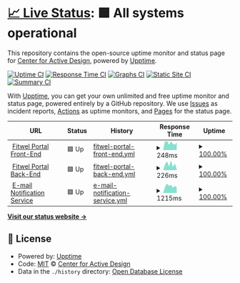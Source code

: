 # [📈 Live Status](https://statuspage.fitwel.org): <!--live status--> **🟩 All systems operational**

This repository contains the open-source uptime monitor and status page for [Center for Active Design](https://app.fitwel.org), powered by [Upptime](https://github.com/upptime/upptime).

[![Uptime CI](https://github.com/c4ad/upptime-tool/workflows/Uptime%20CI/badge.svg)](https://github.com/c4ad/upptime-tool/actions?query=workflow%3A%22Uptime+CI%22)
[![Response Time CI](https://github.com/c4ad/upptime-tool/workflows/Response%20Time%20CI/badge.svg)](https://github.com/c4ad/upptime-tool/actions?query=workflow%3A%22Response+Time+CI%22)
[![Graphs CI](https://github.com/c4ad/upptime-tool/workflows/Graphs%20CI/badge.svg)](https://github.com/c4ad/upptime-tool/actions?query=workflow%3A%22Graphs+CI%22)
[![Static Site CI](https://github.com/c4ad/upptime-tool/workflows/Static%20Site%20CI/badge.svg)](https://github.com/c4ad/upptime-tool/actions?query=workflow%3A%22Static+Site+CI%22)
[![Summary CI](https://github.com/c4ad/upptime-tool/workflows/Summary%20CI/badge.svg)](https://github.com/c4ad/upptime-tool/actions?query=workflow%3A%22Summary+CI%22)

With [Upptime](https://upptime.js.org), you can get your own unlimited and free uptime monitor and status page, powered entirely by a GitHub repository. We use [Issues](https://github.com/c4ad/upptime-tool/issues) as incident reports, [Actions](https://github.com/c4ad/upptime-tool/actions) as uptime monitors, and [Pages](https://statuspage.fitwel.org) for the status page.

<!--start: status pages-->
<!-- This summary is generated by Upptime (https://github.com/upptime/upptime) -->
<!-- Do not edit this manually, your changes will be overwritten -->
<!-- prettier-ignore -->
| URL | Status | History | Response Time | Uptime |
| --- | ------ | ------- | ------------- | ------ |
| <img alt="" src="https://icons.duckduckgo.com/ip3/app.fitwel.org.ico" height="13"> [Fitwel Portal Front-End](https://app.fitwel.org) | 🟩 Up | [fitwel-portal-front-end.yml](https://github.com/c4ad/uptime-tool/commits/HEAD/history/fitwel-portal-front-end.yml) | <details><summary><img alt="Response time graph" src="./graphs/fitwel-portal-front-end/response-time-week.png" height="20"> 248ms</summary><br><a href="https://statuspage.fitwel.org/history/fitwel-portal-front-end"><img alt="Response time 248" src="https://img.shields.io/endpoint?url=https%3A%2F%2Fraw.githubusercontent.com%2Fc4ad%2Fuptime-tool%2FHEAD%2Fapi%2Ffitwel-portal-front-end%2Fresponse-time.json"></a><br><a href="https://statuspage.fitwel.org/history/fitwel-portal-front-end"><img alt="24-hour response time 294" src="https://img.shields.io/endpoint?url=https%3A%2F%2Fraw.githubusercontent.com%2Fc4ad%2Fuptime-tool%2FHEAD%2Fapi%2Ffitwel-portal-front-end%2Fresponse-time-day.json"></a><br><a href="https://statuspage.fitwel.org/history/fitwel-portal-front-end"><img alt="7-day response time 248" src="https://img.shields.io/endpoint?url=https%3A%2F%2Fraw.githubusercontent.com%2Fc4ad%2Fuptime-tool%2FHEAD%2Fapi%2Ffitwel-portal-front-end%2Fresponse-time-week.json"></a><br><a href="https://statuspage.fitwel.org/history/fitwel-portal-front-end"><img alt="30-day response time 248" src="https://img.shields.io/endpoint?url=https%3A%2F%2Fraw.githubusercontent.com%2Fc4ad%2Fuptime-tool%2FHEAD%2Fapi%2Ffitwel-portal-front-end%2Fresponse-time-month.json"></a><br><a href="https://statuspage.fitwel.org/history/fitwel-portal-front-end"><img alt="1-year response time 248" src="https://img.shields.io/endpoint?url=https%3A%2F%2Fraw.githubusercontent.com%2Fc4ad%2Fuptime-tool%2FHEAD%2Fapi%2Ffitwel-portal-front-end%2Fresponse-time-year.json"></a></details> | <details><summary><a href="https://statuspage.fitwel.org/history/fitwel-portal-front-end">100.00%</a></summary><a href="https://statuspage.fitwel.org/history/fitwel-portal-front-end"><img alt="All-time uptime 100.00%" src="https://img.shields.io/endpoint?url=https%3A%2F%2Fraw.githubusercontent.com%2Fc4ad%2Fuptime-tool%2FHEAD%2Fapi%2Ffitwel-portal-front-end%2Fuptime.json"></a><br><a href="https://statuspage.fitwel.org/history/fitwel-portal-front-end"><img alt="24-hour uptime 100.00%" src="https://img.shields.io/endpoint?url=https%3A%2F%2Fraw.githubusercontent.com%2Fc4ad%2Fuptime-tool%2FHEAD%2Fapi%2Ffitwel-portal-front-end%2Fuptime-day.json"></a><br><a href="https://statuspage.fitwel.org/history/fitwel-portal-front-end"><img alt="7-day uptime 100.00%" src="https://img.shields.io/endpoint?url=https%3A%2F%2Fraw.githubusercontent.com%2Fc4ad%2Fuptime-tool%2FHEAD%2Fapi%2Ffitwel-portal-front-end%2Fuptime-week.json"></a><br><a href="https://statuspage.fitwel.org/history/fitwel-portal-front-end"><img alt="30-day uptime 100.00%" src="https://img.shields.io/endpoint?url=https%3A%2F%2Fraw.githubusercontent.com%2Fc4ad%2Fuptime-tool%2FHEAD%2Fapi%2Ffitwel-portal-front-end%2Fuptime-month.json"></a><br><a href="https://statuspage.fitwel.org/history/fitwel-portal-front-end"><img alt="1-year uptime 100.00%" src="https://img.shields.io/endpoint?url=https%3A%2F%2Fraw.githubusercontent.com%2Fc4ad%2Fuptime-tool%2FHEAD%2Fapi%2Ffitwel-portal-front-end%2Fuptime-year.json"></a></details>
| <img alt="" src="https://icons.duckduckgo.com/ip3/api.fitwel.org.ico" height="13"> [Fitwel Portal Back-End](https://api.fitwel.org/health) | 🟩 Up | [fitwel-portal-back-end.yml](https://github.com/c4ad/uptime-tool/commits/HEAD/history/fitwel-portal-back-end.yml) | <details><summary><img alt="Response time graph" src="./graphs/fitwel-portal-back-end/response-time-week.png" height="20"> 226ms</summary><br><a href="https://statuspage.fitwel.org/history/fitwel-portal-back-end"><img alt="Response time 226" src="https://img.shields.io/endpoint?url=https%3A%2F%2Fraw.githubusercontent.com%2Fc4ad%2Fuptime-tool%2FHEAD%2Fapi%2Ffitwel-portal-back-end%2Fresponse-time.json"></a><br><a href="https://statuspage.fitwel.org/history/fitwel-portal-back-end"><img alt="24-hour response time 154" src="https://img.shields.io/endpoint?url=https%3A%2F%2Fraw.githubusercontent.com%2Fc4ad%2Fuptime-tool%2FHEAD%2Fapi%2Ffitwel-portal-back-end%2Fresponse-time-day.json"></a><br><a href="https://statuspage.fitwel.org/history/fitwel-portal-back-end"><img alt="7-day response time 226" src="https://img.shields.io/endpoint?url=https%3A%2F%2Fraw.githubusercontent.com%2Fc4ad%2Fuptime-tool%2FHEAD%2Fapi%2Ffitwel-portal-back-end%2Fresponse-time-week.json"></a><br><a href="https://statuspage.fitwel.org/history/fitwel-portal-back-end"><img alt="30-day response time 226" src="https://img.shields.io/endpoint?url=https%3A%2F%2Fraw.githubusercontent.com%2Fc4ad%2Fuptime-tool%2FHEAD%2Fapi%2Ffitwel-portal-back-end%2Fresponse-time-month.json"></a><br><a href="https://statuspage.fitwel.org/history/fitwel-portal-back-end"><img alt="1-year response time 226" src="https://img.shields.io/endpoint?url=https%3A%2F%2Fraw.githubusercontent.com%2Fc4ad%2Fuptime-tool%2FHEAD%2Fapi%2Ffitwel-portal-back-end%2Fresponse-time-year.json"></a></details> | <details><summary><a href="https://statuspage.fitwel.org/history/fitwel-portal-back-end">100.00%</a></summary><a href="https://statuspage.fitwel.org/history/fitwel-portal-back-end"><img alt="All-time uptime 100.00%" src="https://img.shields.io/endpoint?url=https%3A%2F%2Fraw.githubusercontent.com%2Fc4ad%2Fuptime-tool%2FHEAD%2Fapi%2Ffitwel-portal-back-end%2Fuptime.json"></a><br><a href="https://statuspage.fitwel.org/history/fitwel-portal-back-end"><img alt="24-hour uptime 100.00%" src="https://img.shields.io/endpoint?url=https%3A%2F%2Fraw.githubusercontent.com%2Fc4ad%2Fuptime-tool%2FHEAD%2Fapi%2Ffitwel-portal-back-end%2Fuptime-day.json"></a><br><a href="https://statuspage.fitwel.org/history/fitwel-portal-back-end"><img alt="7-day uptime 100.00%" src="https://img.shields.io/endpoint?url=https%3A%2F%2Fraw.githubusercontent.com%2Fc4ad%2Fuptime-tool%2FHEAD%2Fapi%2Ffitwel-portal-back-end%2Fuptime-week.json"></a><br><a href="https://statuspage.fitwel.org/history/fitwel-portal-back-end"><img alt="30-day uptime 100.00%" src="https://img.shields.io/endpoint?url=https%3A%2F%2Fraw.githubusercontent.com%2Fc4ad%2Fuptime-tool%2FHEAD%2Fapi%2Ffitwel-portal-back-end%2Fuptime-month.json"></a><br><a href="https://statuspage.fitwel.org/history/fitwel-portal-back-end"><img alt="1-year uptime 100.00%" src="https://img.shields.io/endpoint?url=https%3A%2F%2Fraw.githubusercontent.com%2Fc4ad%2Fuptime-tool%2FHEAD%2Fapi%2Ffitwel-portal-back-end%2Fuptime-year.json"></a></details>
| <img alt="" src="https://icons.duckduckgo.com/ip3/adai.app.n8n.cloud.ico" height="13"> [E-mail Notification Service](https://adai.app.n8n.cloud) | 🟩 Up | [e-mail-notification-service.yml](https://github.com/c4ad/uptime-tool/commits/HEAD/history/e-mail-notification-service.yml) | <details><summary><img alt="Response time graph" src="./graphs/e-mail-notification-service/response-time-week.png" height="20"> 1215ms</summary><br><a href="https://statuspage.fitwel.org/history/e-mail-notification-service"><img alt="Response time 1215" src="https://img.shields.io/endpoint?url=https%3A%2F%2Fraw.githubusercontent.com%2Fc4ad%2Fuptime-tool%2FHEAD%2Fapi%2Fe-mail-notification-service%2Fresponse-time.json"></a><br><a href="https://statuspage.fitwel.org/history/e-mail-notification-service"><img alt="24-hour response time 1203" src="https://img.shields.io/endpoint?url=https%3A%2F%2Fraw.githubusercontent.com%2Fc4ad%2Fuptime-tool%2FHEAD%2Fapi%2Fe-mail-notification-service%2Fresponse-time-day.json"></a><br><a href="https://statuspage.fitwel.org/history/e-mail-notification-service"><img alt="7-day response time 1215" src="https://img.shields.io/endpoint?url=https%3A%2F%2Fraw.githubusercontent.com%2Fc4ad%2Fuptime-tool%2FHEAD%2Fapi%2Fe-mail-notification-service%2Fresponse-time-week.json"></a><br><a href="https://statuspage.fitwel.org/history/e-mail-notification-service"><img alt="30-day response time 1215" src="https://img.shields.io/endpoint?url=https%3A%2F%2Fraw.githubusercontent.com%2Fc4ad%2Fuptime-tool%2FHEAD%2Fapi%2Fe-mail-notification-service%2Fresponse-time-month.json"></a><br><a href="https://statuspage.fitwel.org/history/e-mail-notification-service"><img alt="1-year response time 1215" src="https://img.shields.io/endpoint?url=https%3A%2F%2Fraw.githubusercontent.com%2Fc4ad%2Fuptime-tool%2FHEAD%2Fapi%2Fe-mail-notification-service%2Fresponse-time-year.json"></a></details> | <details><summary><a href="https://statuspage.fitwel.org/history/e-mail-notification-service">100.00%</a></summary><a href="https://statuspage.fitwel.org/history/e-mail-notification-service"><img alt="All-time uptime 100.00%" src="https://img.shields.io/endpoint?url=https%3A%2F%2Fraw.githubusercontent.com%2Fc4ad%2Fuptime-tool%2FHEAD%2Fapi%2Fe-mail-notification-service%2Fuptime.json"></a><br><a href="https://statuspage.fitwel.org/history/e-mail-notification-service"><img alt="24-hour uptime 100.00%" src="https://img.shields.io/endpoint?url=https%3A%2F%2Fraw.githubusercontent.com%2Fc4ad%2Fuptime-tool%2FHEAD%2Fapi%2Fe-mail-notification-service%2Fuptime-day.json"></a><br><a href="https://statuspage.fitwel.org/history/e-mail-notification-service"><img alt="7-day uptime 100.00%" src="https://img.shields.io/endpoint?url=https%3A%2F%2Fraw.githubusercontent.com%2Fc4ad%2Fuptime-tool%2FHEAD%2Fapi%2Fe-mail-notification-service%2Fuptime-week.json"></a><br><a href="https://statuspage.fitwel.org/history/e-mail-notification-service"><img alt="30-day uptime 100.00%" src="https://img.shields.io/endpoint?url=https%3A%2F%2Fraw.githubusercontent.com%2Fc4ad%2Fuptime-tool%2FHEAD%2Fapi%2Fe-mail-notification-service%2Fuptime-month.json"></a><br><a href="https://statuspage.fitwel.org/history/e-mail-notification-service"><img alt="1-year uptime 100.00%" src="https://img.shields.io/endpoint?url=https%3A%2F%2Fraw.githubusercontent.com%2Fc4ad%2Fuptime-tool%2FHEAD%2Fapi%2Fe-mail-notification-service%2Fuptime-year.json"></a></details>

<!--end: status pages-->

[**Visit our status website →**](https://statuspage.fitwel.org)

## 📄 License

- Powered by: [Upptime](https://github.com/upptime/upptime)
- Code: [MIT](./LICENSE) © [Center for Active Design](https://app.fitwel.org)
- Data in the `./history` directory: [Open Database License](https://opendatacommons.org/licenses/odbl/1-0/)
